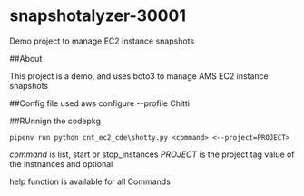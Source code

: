# snapshotalyzer-30001
Demo project to manage EC2 instance snapshots

##About

This project is a demo, and uses boto3 to manage AMS EC2 instance snapshots

##Config file used
aws configure --profile Chitti

##RUnnign the codepkg

`pipenv run python cnt_ec2_cde\shotty.py <command> <--project=PROJECT>`

*command* is list, start or stop_instances
*PROJECT* is the project tag value of the instnances and optional

help function is available for all Commands
